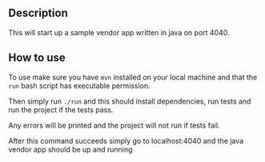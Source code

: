 ## Description

This will start up a sample vendor app written in java on port 4040.

## How to use

To use make sure you have `mvn` installed on your local machine and that the `run` bash script has executable permission.

Then simply run `./run` and this should install dependencies, run tests and run the project if the tests pass.

Any errors will be printed and the project will not run if tests fail.

After this command succeeds simply go to localhost:4040 and the java vendor app should be up and running

